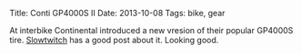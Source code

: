 Title: Conti GP4000S II
Date: 2013-10-08
Tags: bike, gear

At interbike Continental introduced a new vresion of their popular GP4000S tire. [Slowtwitch](http://www.slowtwitch.com/Products/Things_that_Roll/Tires/Continental_GP_4000_S_II_3946.html) has a good post about it. Looking good.